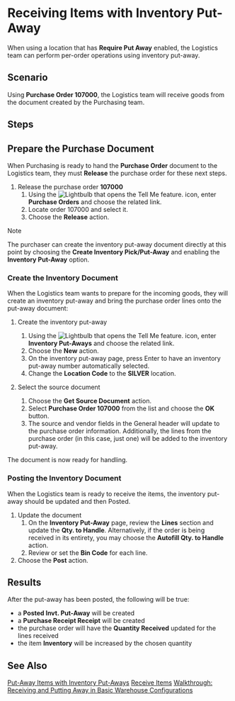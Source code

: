 # Receiving Items with Inventory Put-Away
When using a location that has **Require Put Away** enabled, the Logistics team can perform per-order operations using inventory put-away.

## Scenario
Using **Purchase Order 107000**, the Logistics team will receive goods from the document created by the Purchasing team.

## Steps

## Prepare the Purchase Document
When Purchasing is ready to hand the **Purchase Order** document to the Logistics team, they must **Release** the purchase order for these next steps.
1. Release the purchase order **107000**
    1. Using the ![Lightbulb that opens the Tell Me feature.](../../../media/ui-search/search_small.png "Tell me what you want to do") icon, enter **Purchase Orders** and choose the related link.
    2. Locate order 107000 and select it.
    3. Choose the **Release** action.

> [!NOTE]
> The purchaser can create the inventory put-away document directly at this point by choosing the **Create Inventory Pick/Put-Away** and enabling the **Inventory Put-Away** option.

### Create the Inventory Document
When the Logistics team wants to prepare for the incoming goods, they will create an inventory put-away and bring the purchase order lines onto the put-away document:

1. Create the inventory put-away
    1. Using the ![Lightbulb that opens the Tell Me feature.](../../../media/ui-search/search_small.png "Tell me what you want to do") icon, enter **Inventory Put-Aways** and choose the related link.
    2. Choose the **New** action.
    3. On the inventory put-away page, press Enter to have an inventory put-away number automatically selected.
    4. Change the **Location Code** to the **SILVER** location.
			
 2. Select the source document
    1. Choose the **Get Source Document** action.
    2. Select **Purchase Order 107000** from the list and choose the **OK** button.
    3. The source and vendor fields in the General header will update to the purchase order information.  Additionally, the lines from the purchase order (in this case, just one) will be added to the inventory put-away.

The document is now ready for handling.

### Posting the Inventory Document
When the Logistics team is ready to receive the items, the inventory put-away should be updated and then Posted.

1. Update the document
    1. On the **Inventory Put-Away** page, review the **Lines** section and update the **Qty. to Handle**.  Alternatively, if the order is being received in its entirety, you may choose the **Autofill Qty. to Handle** action.
	2. Review or set the **Bin Code** for each line.	
2. Choose the **Post** action.

## Results 
After the put-away has been posted, the following will be true:

 - a **Posted Invt. Put-Away** will be created
 - a **Purchase Receipt Receipt** will be created
 - the purchase order will have the **Quantity Received** updated for the lines received
 - the item **Inventory** will be increased by the chosen quantity

## See Also
[Put-Away Items with Inventory Put-Aways](../../../warehouse-how-to-put-items-away-with-inventory-put-aways.md)
[Receive Items](../../../warehouse-how-receive-items.md)
[Walkthrough: Receiving and Putting Away in Basic Warehouse Configurations](../../../walkthrough-receiving-and-putting-away-in-basic-warehousing.md)